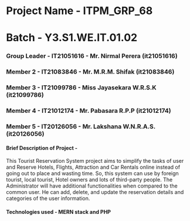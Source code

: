 # Project Name - ITPM_GRP_68
# Batch - Y3.S1.WE.IT.01.02
### Group Leader - IT21051616 - Mr. Nirmal Perera (it21051616)
### Member 2 - IT21083846 - Mr. M.R.M. Shifak (it21083846)
### Member 3 - IT21099786 - Miss Jayasekara W.R.S.K (it21099786)
### Member 4 - IT21012174 - Mr. Pabasara R.P.P (it21012174)
### Member 5 - IT20126056 - Mr. Lakshana W.N.R.A.S. (it20126056)  
#### Brief Description of Project -
This Tourist Reservation System project aims to simplify the tasks of user and Reserve Hotels, Flights, Attraction and Car Rentals online instead of going out to place and wasting time. So, this system can use by foreign tourist, local tourist, Hotel owners and lots of third-party people. The Administrator will have additional functionalities when compared to the common user. He can add, delete, and update the reservation details and categories of the user information.
#### Technologies used - MERN stack and PHP
